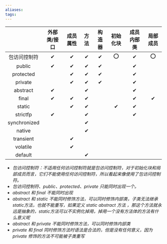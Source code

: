 ```yaml
---
aliases: 
tags: 
---
```


|              | 外部类/接口 | 成员属性 | 方法 | 构造器 | 初始化块 | 成员内部类 | 局部成员 |
|:------------:|:-----------:|:--------:|:----:|:------:|:--------:|:----------:|:--------:|
| 包访问控制符 |      ✔      |    ✔     |  ✔   |   ✔    |    ⭕    |     ✔      |    ⭕    |
|    public    |      ✔      |    ✔     |  ✔   |   ✔    |          |     ✔      |          |
|  protected   |             |    ✔     |  ✔   |   ✔    |          |     ✔      |          |
|   private    |             |    ✔     |  ✔   |   ✔    |          |     ✔      |          |
|   abstract   |      ✔      |          |  ✔   |        |          |     ✔      |          |
|    final     |      ✔      |    ✔     |  ✔   |        |          |     ✔      |    ✔     |
|    static    |             |    ✔     |  ✔   |        |    ✔     |     ✔      |          |
|   strictfp   |      ✔      |          |  ✔   |        |          |     ✔      |          |
| synchronized |             |          |  ✔   |        |          |            |          |
|    native    |             |          |  ✔   |        |          |            |          |
|  transient   |             |    ✔     |      |        |          |            |          |
|   volatile   |             |    ✔     |      |        |          |            |          |
|   default    |             |          |  ✔   |        |          |            |          |

+ _包访问控制符：不适用任何访问控制符就是包访问控制符，对于初始化块和局部成员而言，它们不能使用任何访问控制符，所以看起来像使用了包访问控制符。_
+ _包访问控制符、public、protected、private 只能同时出现一个。_
+ _abstract 和 final 不能同时出现_
+ _abstract 和 static 不能同时修饰方法，可以同时修饰内部类，子类无法继承static方法，也就不能重写，如果定义 static abstract 方法 ，那这个方法就永远是抽象的，static方法可以不实例化掉用，掉用一个没有方法体的方法有什么意义呢_ 
+ _abstract 和 private 不能同时修饰方法，可以同时修饰内部类_
+ _private 和 final 同时修饰方法时语法是合法的，但是没有任何意义，因为 private 修饰的方法不可能被子类重写_
